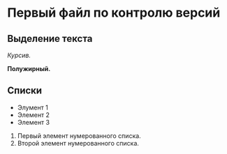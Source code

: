 # Первый файл по контролю версий

## Выделение текста

*Курсив.*

**Полужирный.**

## Списки

* Элумент 1
* Элемент 2
* Элемент 3

1. Первый элемент нумерованного списка.
2. Второй элемент нумерованного списка.